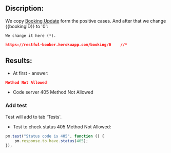 ## Discription:
We copy [Booking Update]() form the positive cases.
And after that we change {{bookingID}} to '0':
```
We change it here (*).
```
```json
https://restful-booker.herokuapp.com/booking/0    //*
```
## Results:
* At first - answer:
```json
Method Not Allowed
```
* Code server 405 Method Not Allowed

### Add test<br>
Test will add to tab 'Tests'.

* Test to check status 405 Method Not Allowed:
```js
pm.test("Status code is 405", function () {
    pm.response.to.have.status(405);
});
```